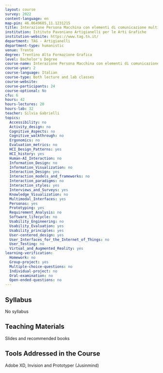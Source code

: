 ```yaml
---
layout: course
survey: 2022
content-language: en
map-pin: 46.0649685,11.1231215
title: Interazione Persona Macchina con elementi di comunicazione multimodale
institution: Istituto Pavoniano Artigianelli per le Arti Grafiche
institution-website: https://www.tag.tn.it/ 
department: TAG - Artigianelli
department-type: humanistic
venue: Trento
degree: Trentino Alta Formazione Grafica
level: Bachelor's Degree
course-name: Interazione Persona Macchina con elementi di comunicazione multimodale
course-year: 2
course-language: Italian
course-type: Both lecture and lab classes
course-website: 
course-participants: 24
course-optional: No
cfu: 6
hours: 42
hours-lectures: 20
hours-lab: 32
teacher: Silvia Gabrielli
topics: 
  Accessibility: no
  Activity_design: no
  Cognitive_Aspects: no
  Cognitive_walkthrough: no
  Ergonomics: no
  Evaluation_metrics: no
  HCI_Design_Patterns: yes
  HCI_history: yes
  Human-AI_Interaction: no
  Information_Design: no
  Information_Visualization: no
  Interaction_Design: yes
  Interaction_models_and_frameworks: no
  Interaction_paradigms: no
  Interaction_styles: yes
  Interviews_and_Surveys: yes
  Knowledge_Visualization: no
  Multimodal_Interfaces: yes
  Personas: yes
  Prototyping: yes
  Requirement_Analysis: no
  Software_lifecycle: no
  Usability_Engineering: no
  Usability_Evaluation: yes
  Usability_principles: yes
  User-centered_design: yes
  User_Interfaces_for_the_Internet_of_Things: no
  User_Testing: no
  Virtual_and_Augmented_Reality: yes
learning-verification: 
  Homework: no 
  Group-project: yes 
  Multiple-choice-questions: no 
  Individual-project: no 
  Oral-examination: no 
  Open-ended-questions: no 
---
```



## Syllabus 
No syllabus

## Teaching Materials 
Slides and recommended books

## Tools Addressed in the Course 
Adobe XD, Invision and Prototyper (Jusinmind)
